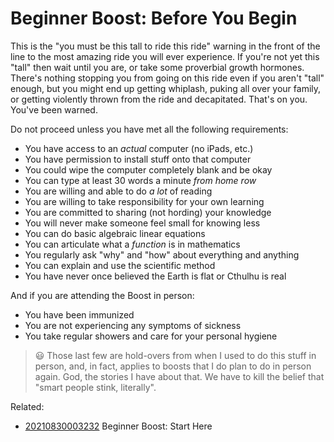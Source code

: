 # Beginner Boost: Before You Begin

This is the "you must be this tall to ride this ride" warning in the
front of the line to the most amazing ride you will ever experience. If
you're not yet this "tall" then wait until you are, or take some
proverbial growth hormones. There's nothing stopping you from going on
this ride even if you aren't "tall" enough, but you might end up getting
whiplash, puking all over your family, or getting violently thrown from
the ride and decapitated. That's on you. You've been warned.

Do not proceed unless you have met all the following requirements:

* You have access to an *actual* computer (no iPads, etc.)
* You have permission to install stuff onto that computer
* You could wipe the computer completely blank and be okay
* You can type at least 30 words a minute *from home row*
* You are willing and able to do *a lot* of reading
* You are willing to take responsibility for your own learning
* You are committed to sharing (not hording) your knowledge
* You will never make someone feel small for knowing less
* You can do basic algebraic linear equations
* You can articulate what a *function* is in mathematics
* You regularly ask "why" and "how" about everything and anything
* You can explain and use the scientific method
* You have never once believed the Earth is flat or Cthulhu is real

And if you are attending the Boost in person:

* You have been immunized
* You are not experiencing any symptoms of sickness
* You take regular showers and care for your personal hygiene

> 😃
> Those last few are hold-overs from when I used to do this stuff in
> person, and, in fact, applies to boosts that I do plan to do in person
> again. God, the stories I have about that. We have to kill the belief
> that "smart people stink, literally".

Related:

* [20210830003232](/20210830003232/) Beginner Boost: Start Here

